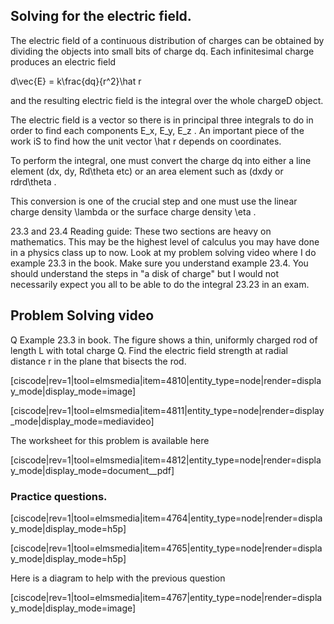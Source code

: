 ## Solving for the electric field. 

The electric field of a continuous distribution of charges can be obtained by dividing the objects into small bits of charge dq. Each infinitesimal charge produces an electric field

<lrn-math> d\vec{E} = k\frac{dq}{r^2}\hat r </lrn-math>

and the resulting electric field is the integral over the whole chargeD object.

<lrndesign-sidenote label="Instructor Note" icon="bookmark" bg-color="#c2e5f2">
The electric field is a vector so there is in principal three integrals to do in order to find each components <lrn-math>E_x, E_y, E_z </lrn-math>. An important piece of the work iS to find how the unit vector <lrn-math>\hat r </lrn-math> depends on coordinates.
</lrndesign-sidenote>


To perform the integral, one must convert the charge dq into either a line element (dx, dy, <lrn-math> Rd\theta </lrn-math> etc) or an area element such as (dxdy or <lrn-math> rdrd\theta </lrn-math>.

This conversion is one of the crucial step and one must use the linear charge density <lrn-math>\lambda </lrn-math> or the surface charge density <lrn-math>\eta </lrn-math>. 

<stop-note title="Read Knight 4ed" icon="stopnoteicons:book-icon">
<span slot="message">23.3 and 23.4</span>
</stop-note>

<lrndesign-sidenote label="Instructor Note" icon="bookmark" bg-color="#c2e5f2">
Reading guide: These two sections are heavy on mathematics. This may be the highest level of calculus you may have done in a physics class up to now. Look at my problem solving video where I do example 23.3 in the book. Make sure you understand example 23.4. You should understand the steps in "a disk of charge" but I would not necessarily expect you all to be able to do the integral 23.23 in an exam. 
</lrndesign-sidenote>

## Problem Solving video

Q Example 23.3 in book. The figure shows a thin, uniformly charged rod of length L with total charge Q. Find the electric field strength at radial distance r in the plane that bisects the rod.

[ciscode|rev=1|tool=elmsmedia|item=4810|entity_type=node|render=display_mode|display_mode=image]

[ciscode|rev=1|tool=elmsmedia|item=4811|entity_type=node|render=display_mode|display_mode=mediavideo]

The worksheet for this problem is available here

[ciscode|rev=1|tool=elmsmedia|item=4812|entity_type=node|render=display_mode|display_mode=document__pdf]


### Practice questions. 

[ciscode|rev=1|tool=elmsmedia|item=4764|entity_type=node|render=display_mode|display_mode=h5p]

[ciscode|rev=1|tool=elmsmedia|item=4765|entity_type=node|render=display_mode|display_mode=h5p]

Here is a diagram to help with the previous question 

[ciscode|rev=1|tool=elmsmedia|item=4767|entity_type=node|render=display_mode|display_mode=image]